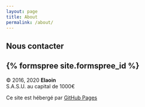 ```yaml
---
layout: page
title: About
permalink: /about/
---
```


## Nous contacter

{% formspree site.formspree_id %}
---------------------------------

&copy; 2016, 2020 **Elaoin**  
S.A.S.U. au capital de 1000€

Ce site est hébergé par [GitHub Pages](https://pages.github.com)
